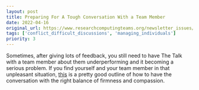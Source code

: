 ```yaml
---
layout: post
title: Preparing For A Tough Conversation With a Team Member
date: 2022-04-16
original_url: https://www.researchcomputingteams.org/newsletter_issues/0118
tags: ['conflict_difficult_discussions', 'managing_individuals']
priority: 3
---
```


<!-- markdownlint-disable MD033 -->
<!-- markdownlint-disable MD041 -->
<!-- markdownlint-disable MD049 -->

Sometimes, after giving lots of feedback, you still need to have The Talk with a team member about them underperforming and it becoming a serious problem.  If you find yourself and your team member in that unpleasant situation, [this](https://fellow.app/blog/one-on-ones/how-to-tell-an-employee-theyre-not-meeting-expectations-free-template/) is a pretty good outline of how to have the conversation with the right balance of firmness and compassion.
